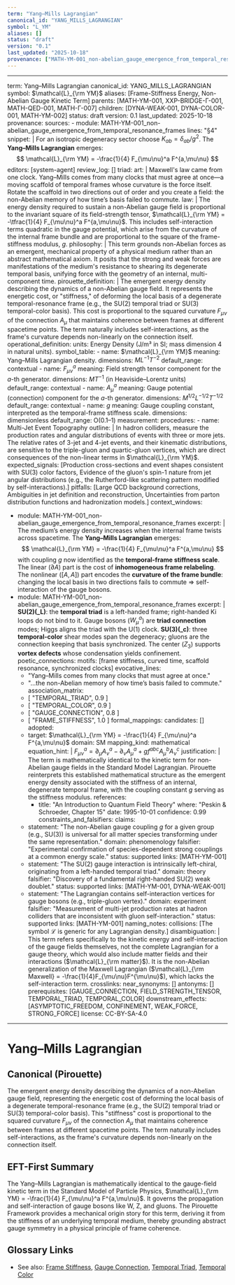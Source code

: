 ```yaml
---
term: "Yang–Mills Lagrangian"
canonical_id: "YANG_MILLS_LAGRANGIAN"
symbol: "L_YM"
aliases: []
status: "draft"
version: "0.1"
last_updated: "2025-10-18"
provenance: ["MATH-YM-001_non-abelian_gauge_emergence_from_temporal_resonance_frames"]
---
```


---
term: Yang–Mills Lagrangian
canonical_id: YANG_MILLS_LAGRANGIAN
symbol: $\mathcal{L}_{\rm YM}$
aliases: [Frame-Stiffness Energy, Non-Abelian Gauge Kinetic Term]
parents: [MATH-YM-001, XXP-BRIDGE-Γ-001, MATH-QED-001, MATH-Γ-007]
children: [DYNA-WEAK-001, DYNA-COLOR-001, MATH-YM-002]
status: draft
version: 0.1
last_updated: 2025-10-18
provenance:
  sources:
    - module: MATH-YM-001_non-abelian_gauge_emergence_from_temporal_resonance_frames
      lines: "§4"
      snippet: |
        For an isotropic degeneracy sector choose $K_{ab}=\delta_{ab}/g^2$. The **Yang–Mills Lagrangian** emerges:
        $$ \mathcal{L}_{\rm YM} = -\frac{1}{4} F_{\mu\nu}^a F^{a,\mu\nu} $$
  editors: [system-agent]
  review_log: []
triad:
  art: |
    Maxwell's law came from one clock. Yang–Mills comes from many clocks that must agree at once—a moving scaffold of temporal frames whose curvature is the force itself. Rotate the scaffold in two directions out of order and you create a field: the non-Abelian memory of how time’s basis failed to commute.
  law: |
    The energy density required to sustain a non-Abelian gauge field is proportional to the invariant square of its field-strength tensor, $\mathcal{L}_{\rm YM} = -\tfrac{1}{4} F_{\mu\nu}^a F^{a,\mu\nu}$. This includes self-interaction terms quadratic in the gauge potential, which arise from the curvature of the internal frame bundle and are proportional to the square of the frame-stiffness modulus, $g$.
  philosophy: |
    This term grounds non-Abelian forces as an emergent, mechanical property of a physical medium rather than an abstract mathematical axiom. It posits that the strong and weak forces are manifestations of the medium's resistance to shearing its degenerate temporal basis, unifying force with the geometry of an internal, multi-component time.
pirouette_definition: |
  The emergent energy density describing the dynamics of a non-Abelian gauge field. It represents the energetic cost, or "stiffness," of deforming the local basis of a degenerate temporal-resonance frame (e.g., the SU(2) temporal triad or SU(3) temporal-color basis). This cost is proportional to the squared curvature $F_{\mu\nu}$ of the connection $A_\mu$ that maintains coherence between frames at different spacetime points. The term naturally includes self-interactions, as the frame's curvature depends non-linearly on the connection itself.
operational_definition:
  units: Energy Density (J/m³ in SI; mass dimension 4 in natural units).
  symbol_table:
    - name: $\mathcal{L}_{\rm YM}$
      meaning: Yang–Mills Lagrangian density.
      dimensions: $M L^{-1} T^{-2}$
      default_range: contextual
    - name: $F_{\mu\nu}^a$
      meaning: Field strength tensor component for the $a$-th generator.
      dimensions: $M T^{-1}$ (in Heaviside–Lorentz units)
      default_range: contextual
    - name: $A_\mu^a$
      meaning: Gauge potential (connection) component for the $a$-th generator.
      dimensions: $M^{1/2} L^{-1/2} T^{-1/2}$
      default_range: contextual
    - name: $g$
      meaning: Gauge coupling constant, interpreted as the temporal-frame stiffness scale.
      dimensions: dimensionless
      default_range: O(0.1–1)
  measurement:
    procedures:
      - name: Multi-Jet Event Topography
        outline: |
          In hadron colliders, measure the production rates and angular distributions of events with three or more jets. The relative rates of 3-jet and 4-jet events, and their kinematic distributions, are sensitive to the triple-gluon and quartic-gluon vertices, which are direct consequences of the non-linear terms in $\mathcal{L}_{\rm YM}$.
        expected_signals: [Production cross-sections and event shapes consistent with SU(3) color factors, Evidence of the gluon's spin-1 nature from jet angular distributions (e.g., the Rutherford-like scattering pattern modified by self-interactions).]
        pitfalls: [Large QCD background corrections, Ambiguities in jet definition and reconstruction, Uncertainties from parton distribution functions and hadronization models.]
context_windows:
  - module: MATH-YM-001_non-abelian_gauge_emergence_from_temporal_resonance_frames
    excerpt: |
      The medium’s energy density increases when the internal frame twists across spacetime. The **Yang–Mills Lagrangian** emerges:
      $$ \mathcal{L}_{\rm YM} = -\frac{1}{4} F_{\mu\nu}^a F^{a,\mu\nu} $$
      with coupling $g$ now identified as the **temporal-frame stiffness scale**. The linear $(\partial A)$ part is the cost of **inhomogeneous frame relabeling**. The nonlinear $([A,A])$ part encodes the **curvature of the frame bundle**: changing the local basis in two directions fails to commute ⇒ self-interaction of the gauge bosons.
  - module: MATH-YM-001_non-abelian_gauge_emergence_from_temporal_resonance_frames
    excerpt: |
      **SU(2)(_L)**: the **temporal triad** is a left-handed frame; right-handed Ki loops do not bind to it. Gauge bosons ($W_\mu^a$) are **triad connection** modes; Higgs aligns the triad with the U(1) clock.
      **SU(3)(_c)**: three **temporal-color** shear modes span the degeneracy; gluons are the connection keeping that basis synchronized. The center ($Z_3$) supports **vortex defects** whose condensation yields confinement.
poetic_connections:
  motifs: [frame stiffness, curved time, scaffold resonance, synchronized clocks]
  evocative_lines:
    - "Yang–Mills comes from many clocks that must agree at once."
    - "...the non-Abelian memory of how time’s basis failed to commute."
  association_matrix:
    - [ "TEMPORAL_TRIAD", 0.9 ]
    - [ "TEMPORAL_COLOR", 0.9 ]
    - [ "GAUGE_CONNECTION", 0.8 ]
    - [ "FRAME_STIFFNESS", 1.0 ]
formal_mappings:
  candidates: []
  adopted:
    - target: $\mathcal{L}_{\rm YM} = -\frac{1}{4} F_{\mu\nu}^a F^{a,\mu\nu}$
      domain: SM
      mapping_kind: mathematical
      equation_hint: |
        $F_{\mu\nu}^a = \partial_\mu A_\nu^a - \partial_\nu A_\mu^a + g f^{abc} A_\mu^b A_\nu^c$
      justification: |
        The term is mathematically identical to the kinetic term for non-Abelian gauge fields in the Standard Model Lagrangian. Pirouette reinterprets this established mathematical structure as the emergent energy density associated with the stiffness of an internal, degenerate temporal frame, with the coupling constant $g$ serving as the stiffness modulus.
      references:
        - title: "An Introduction to Quantum Field Theory"
          where: "Peskin & Schroeder, Chapter 15"
          date: 1995-10-01
      confidence: 0.99
constraints_and_falsifiers:
  claims:
    - statement: "The non-Abelian gauge coupling $g$ for a given group (e.g., SU(3)) is universal for all matter species transforming under the same representation."
      domain: phenomenology
      falsifier: "Experimental confirmation of species-dependent strong couplings at a common energy scale."
      status: supported
      links: [MATH-YM-001]
    - statement: "The SU(2) gauge interaction is intrinsically left-chiral, originating from a left-handed temporal triad."
      domain: theory
      falsifier: "Discovery of a fundamental right-handed SU(2) weak doublet."
      status: supported
      links: [MATH-YM-001, DYNA-WEAK-001]
    - statement: "The Lagrangian contains self-interaction vertices for gauge bosons (e.g., triple-gluon vertex)."
      domain: experiment
      falsifier: "Measurement of multi-jet production rates at hadron colliders that are inconsistent with gluon self-interaction."
      status: supported
      links: [MATH-YM-001]
naming_notes:
  collisions: [The symbol $\mathcal{L}$ is generic for any Lagrangian density.]
  disambiguation: |
    This term refers specifically to the kinetic energy and self-interaction of the gauge fields themselves, not the complete Lagrangian for a gauge theory, which would also include matter fields and their interactions ($\mathcal{L}_{\rm matter}$). It is the non-Abelian generalization of the Maxwell Lagrangian ($\mathcal{L}_{\rm Maxwell} = -\frac{1}{4}F_{\mu\nu}F^{\mu\nu}$), which lacks the self-interaction term.
crosslinks:
  near_synonyms: []
  antonyms: []
  prerequisites: [GAUGE_CONNECTION, FIELD_STRENGTH_TENSOR, TEMPORAL_TRIAD, TEMPORAL_COLOR]
  downstream_effects: [ASYMPTOTIC_FREEDOM, CONFINEMENT, WEAK_FORCE, STRONG_FORCE]
license: CC-BY-SA-4.0
---

# Yang–Mills Lagrangian

## Canonical (Pirouette)
The emergent energy density describing the dynamics of a non-Abelian gauge field, representing the energetic cost of deforming the local basis of a degenerate temporal-resonance frame (e.g., the SU(2) temporal triad or SU(3) temporal-color basis). This "stiffness" cost is proportional to the squared curvature $F_{\mu\nu}$ of the connection $A_\mu$ that maintains coherence between frames at different spacetime points. The term naturally includes self-interactions, as the frame's curvature depends non-linearly on the connection itself.

## EFT-First Summary
The Yang–Mills Lagrangian is mathematically identical to the gauge-field kinetic term in the Standard Model of Particle Physics, $\mathcal{L}_{\rm YM} = -\frac{1}{4} F_{\mu\nu}^a F^{a,\mu\nu}$. It governs the propagation and self-interaction of gauge bosons like W, Z, and gluons. The Pirouette Framework provides a mechanical origin story for this term, deriving it from the stiffness of an underlying temporal medium, thereby grounding abstract gauge symmetry in a physical principle of frame coherence.

## Glossary Links
- See also: [Frame Stiffness](<link>), [Gauge Connection](<link>), [Temporal Triad](<link>), [Temporal Color](<link>)